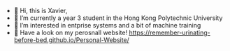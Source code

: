 - 👋 Hi, this is Xavier, 
- 🌱 I’m currently a year 3 student in the Hong Kong Polytechnic University
- 👀 I’m interested in entprise systems and a bit of machine training
- 💞 Have a look on my perosnall website! https://remember-urinating-before-bed.github.io/Personal-Website/

<!---
Remember-Urinating-before-bed/Remember-Urinating-before-bed is a ✨ special ✨ repository because its `README.md` (this file) appears on your GitHub profile.
You can click the Preview link to take a look at your changes.
--->
